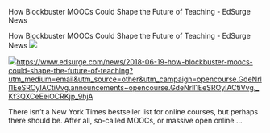 How Blockbuster MOOCs Could Shape the Future of Teaching - EdSurge News

How Blockbuster MOOCs Could Shape the Future of Teaching - EdSurge News
![](../_resources/b008277f95a08f66a18df75e28f219f8.png)

![](:/f4fa546d3fee7097afbe6c9b611f5a38)https://www.edsurge.com/news/2018-06-19-how-blockbuster-moocs-could-shape-the-future-of-teaching?utm_medium=email&utm_source=other&utm_campaign=opencourse.GdeNrll1EeSROyIACtiVvg.announcements~opencourse.GdeNrll1EeSROyIACtiVvg._Kf3QXCeEeiOCRKjp_9hjA

There isn’t a New York Times bestseller list for online courses, but perhaps there should be. After all, so-called MOOCs, or massive open online ...
